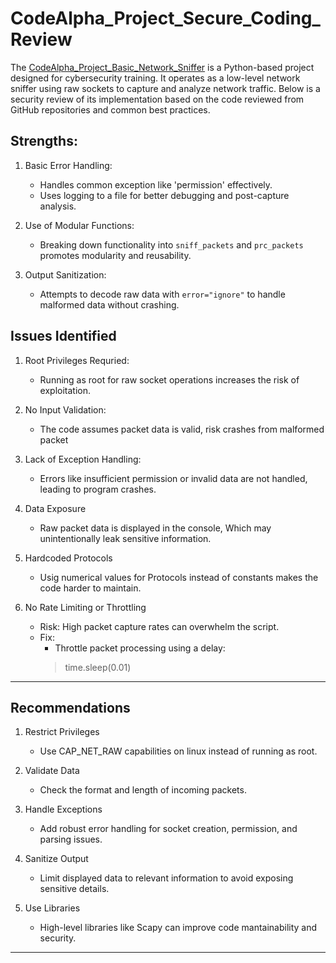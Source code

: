 # CodeAlpha_Project_Secure_Coding_Review

The [CodeAlpha_Project_Basic_Network_Sniffer](https://github.com/SilentCoder4/CodeAlpha_Project_Basic_Network_Sniffer) is a Python-based project designed for cybersecurity training. It operates as a low-level network sniffer using raw sockets to capture and analyze network traffic. Below is a security review of its implementation based on the code reviewed from GitHub repositories and common best practices.

## Strengths:
1. Basic Error Handling:
    - Handles common exception like 'permission' effectively.
    - Uses logging to a file for better debugging and post-capture analysis.

2. Use of Modular Functions:
    - Breaking down functionality into `sniff_packets` and `prc_packets` promotes modularity and reusability.

3. Output Sanitization:
    - Attempts to decode raw data with `error="ignore"` to handle malformed data without crashing.

## Issues Identified

1. Root Privileges Requried:
    - Running as root for raw socket operations increases the risk of exploitation.

2. No Input Validation:
    - The code assumes packet data is valid, risk crashes from malformed packet

3. Lack of Exception Handling:
    - Errors like insufficient permission or invalid data are not handled,
    leading to program crashes.

4. Data Exposure
    - Raw packet data is displayed in the console, Which may
    unintentionally leak sensitive information.

5. Hardcoded Protocols
    - Usig numerical values for Protocols instead of constants makes the
    code harder to maintain.
6. No Rate Limiting or Throttling
    - Risk: High packet capture rates can overwhelm the script.
    - Fix:
        - Throttle packet processing using a delay:
        > time.sleep(0.01)
---

## Recommendations

1. Restrict Privileges
    - Use CAP_NET_RAW capabilities on linux instead of running as root.

2. Validate Data
    - Check the format and length of incoming packets.

3. Handle Exceptions
    - Add robust error handling for socket creation, permission, and parsing issues.

4. Sanitize Output
    - Limit displayed data to relevant information to avoid exposing sensitive details.
    
5. Use Libraries
    - High-level libraries like Scapy can improve code mantainability and security.

---